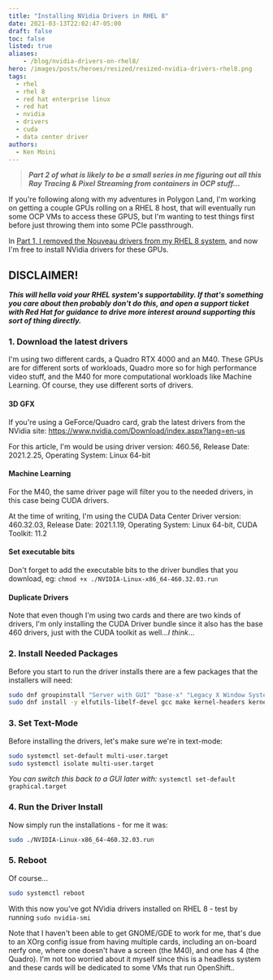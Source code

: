 ```yaml
---
title: "Installing NVidia Drivers in RHEL 8"
date: 2021-03-13T22:02:47-05:00
draft: false
toc: false
listed: true
aliases:
    - /blog/nvidia-drivers-on-rhel8/
hero: /images/posts/heroes/resized/resized-nvidia-drivers-rhel8.png
tags:
  - rhel
  - rhel 8
  - red hat enterprise linux
  - red hat
  - nvidia
  - drivers
  - cuda
  - data center driver
authors:
  - Ken Moini
---
```


> ***Part 2 of what is likely to be a small series in me figuring out all this Ray Tracing & Pixel Streaming from containers in OCP stuff...***

If you're following along with my adventures in Polygon Land, I'm working on getting a couple GPUs rolling on a RHEL 8 host, that will eventually run some OCP VMs to access these GPUS, but I'm wanting to test things first before just throwing them into some PCIe passthrough.

In [Part 1, I removed the Nouveau drivers from my RHEL 8 system](https://kenmoini.com/blog/disabling-nouveau-drivers-rhel-8/), and now I'm free to install NVidia drivers for these GPUs.

## DISCLAIMER!

***This will hella void your RHEL system's supportability.  If that's something you care about then probably don't do this, and open a support ticket with Red Hat for guidance to drive more interest around supporting this sort of thing directly.***

### 1. Download the latest drivers

I'm using two different cards, a Quadro RTX 4000 and an M40.  These GPUs are for different sorts of workloads, Quadro more so for high performance video stuff, and the M40 for more computational workloads like Machine Learning.  Of course, they use different sorts of drivers.

#### 3D GFX

If you're using a GeForce/Quadro card, grab the latest drivers from the NVidia site: https://www.nvidia.com/Download/index.aspx?lang=en-us

For this article, I'm would be using driver version: 460.56, Release Date: 2021.2.25, Operating System: Linux 64-bit

#### Machine Learning

For the M40, the same driver page will filter you to the needed drivers, in this case being CUDA drivers.

At the time of writing, I'm using the CUDA Data Center Driver version: 460.32.03, Release Date: 2021.1.19, Operating System: Linux 64-bit, CUDA Toolkit: 11.2

#### Set executable bits

Don't forget to add the executable bits to the driver bundles that you download, eg: `chmod +x ./NVIDIA-Linux-x86_64-460.32.03.run`

#### Duplicate Drivers

Note that even though I'm using two cards and there are two kinds of drivers, I'm only installing the CUDA Driver bundle since it also has the base 460 drivers, just with the CUDA toolkit as well...*I think*...

### 2. Install Needed Packages

Before you start to run the driver installs there are a few packages that the installers will need:

```bash
sudo dnf groupinstall "Server with GUI" "base-x" "Legacy X Window System Compatibility" "Development Tools"
sudo dnf install -y elfutils-libelf-devel gcc make kernel-headers kernel-devel acpid libglvnd-glx libglvnd-opengl libglvnd-devel pkgconfig kmod
```

### 3. Set Text-Mode

Before installing the drivers, let's make sure we're in text-mode:

```bash
sudo systemctl set-default multi-user.target
sudo systemctl isolate multi-user.target
```

*You can switch this back to a GUI later with:* `systemctl set-default graphical.target`

### 4. Run the Driver Install

Now simply run the installations - for me it was:

```bash
sudo ./NVIDIA-Linux-x86_64-460.32.03.run
```

### 5. Reboot

Of course...

```bash
sudo systemctl reboot
```

With this now you've got NVidia drivers installed on RHEL 8 - test by running `sudo nvidia-smi`

Note that I haven't been able to get GNOME/GDE to work for me, that's due to an XOrg config issue from having multiple cards, including an on-board nerfy one, where one doesn't have a screen (the M40), and one has 4 (the Quadro).  I'm not too worried about it myself since this is a headless system and these cards will be dedicated to some VMs that run OpenShift..